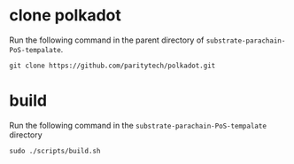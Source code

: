 

#  clone polkadot

Run the following command in the parent directory of `substrate-parachain-PoS-tempalate`.

```commandline
git clone https://github.com/paritytech/polkadot.git
```

# build

Run the following command in the `substrate-parachain-PoS-tempalate` directory
```commandline
sudo ./scripts/build.sh
```
